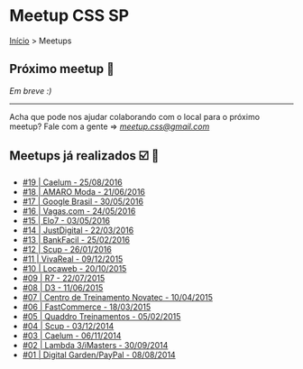 Meetup CSS SP
======

[Início](../README.md) > Meetups

## Próximo meetup :calendar:

*Em breve :)* 

---------------------------------------

Acha que pode nos ajudar colaborando com o local para o próximo meetup? Fale com a gente => *meetup.css@gmail.com*

## Meetups já realizados :ballot_box_with_check: :facepunch:

* [#19 | Caelum - 25/08/2016](meetups/19.md)
* [#18 | AMARO Moda - 21/06/2016](meetups/18.md)
* [#17 | Google Brasil - 30/05/2016](meetups/17.md)
* [#16 | Vagas.com - 24/05/2016](meetups/16.md)
* [#15 | Elo7 - 03/05/2016](meetups/15.md)
* [#14 | JustDigital - 22/03/2016](meetups/14.md)
* [#13 | BankFacil - 25/02/2016](meetups/13.md)
* [#12 | Scup - 26/01/2016](meetups/12.md)
* [#11 | VivaReal - 09/12/2015](meetups/11.md)
* [#10 | Locaweb - 20/10/2015](meetups/10.md)
* [#09 | R7 - 22/07/2015](meetups/09.md)
* [#08 | D3 - 11/06/2015](meetups/08.md)
* [#07 | Centro de Treinamento Novatec - 10/04/2015](meetups/07.md)
* [#06 | FastCommerce - 18/03/2015](meetups/06.md)
* [#05 | Quaddro Treinamentos - 05/02/2015](meetups/05.md)
* [#04 | Scup - 03/12/2014](meetups/04.md)
* [#03 | Caelum - 06/11/2014](meetups/03.md)
* [#02 | Lambda 3/iMasters - 30/09/2014](meetups/02.md)
* [#01 | Digital Garden/PayPal - 08/08/2014](meetups/01.md)
